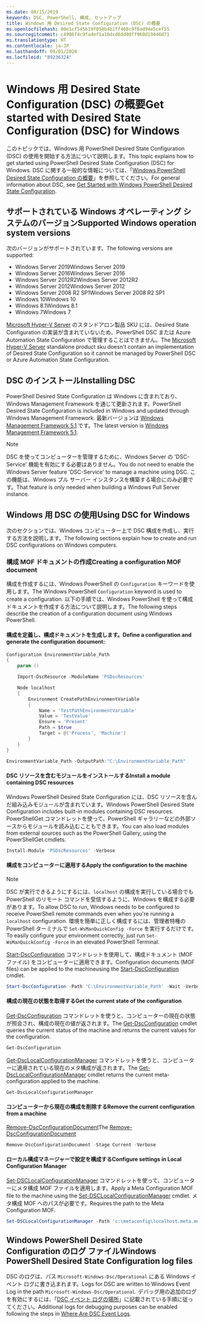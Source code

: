 ```yaml
---
ms.date: 08/15/2019
keywords: DSC, PowerShell, 構成, セットアップ
title: Windows 用 Desired State Configuration (DSC) の概要
ms.openlocfilehash: 00e1cf545b19f054b4b1ff468c9f6ad94e5cef55
ms.sourcegitcommit: c4906f4c9fa4ef1a16dcd6dd00ff960d19446d71
ms.translationtype: HT
ms.contentlocale: ja-JP
ms.lasthandoff: 09/01/2020
ms.locfileid: "89236324"
---
```

# <a name="get-started-with-desired-state-configuration-dsc-for-windows"></a><span data-ttu-id="e0b22-103">Windows 用 Desired State Configuration (DSC) の概要</span><span class="sxs-lookup"><span data-stu-id="e0b22-103">Get started with Desired State Configuration (DSC) for Windows</span></span>

<span data-ttu-id="e0b22-104">このトピックでは、Windows 用 PowerShell Desired State Configuration (DSC) の使用を開始する方法について説明します。</span><span class="sxs-lookup"><span data-stu-id="e0b22-104">This topic explains how to get started using PowerShell Desired State Configuration (DSC) for Windows.</span></span>
<span data-ttu-id="e0b22-105">DSC に関する一般的な情報については、「[Windows PowerShell Desired State Configuration の概要](../overview/overview.md)」を参照してください。</span><span class="sxs-lookup"><span data-stu-id="e0b22-105">For general information about DSC, see [Get Started with Windows PowerShell Desired State Configuration](../overview/overview.md).</span></span>

## <a name="supported-windows-operation-system-versions"></a><span data-ttu-id="e0b22-106">サポートされている Windows オペレーティング システムのバージョン</span><span class="sxs-lookup"><span data-stu-id="e0b22-106">Supported Windows operation system versions</span></span>

<span data-ttu-id="e0b22-107">次のバージョンがサポートされています。</span><span class="sxs-lookup"><span data-stu-id="e0b22-107">The following versions are supported:</span></span>

- <span data-ttu-id="e0b22-108">Windows Server 2019</span><span class="sxs-lookup"><span data-stu-id="e0b22-108">Windows Server 2019</span></span>
- <span data-ttu-id="e0b22-109">Windows Server 2016</span><span class="sxs-lookup"><span data-stu-id="e0b22-109">Windows Server 2016</span></span>
- <span data-ttu-id="e0b22-110">Windows Server 2012R2</span><span class="sxs-lookup"><span data-stu-id="e0b22-110">Windows Server 2012R2</span></span>
- <span data-ttu-id="e0b22-111">Windows Server 2012</span><span class="sxs-lookup"><span data-stu-id="e0b22-111">Windows Server 2012</span></span>
- <span data-ttu-id="e0b22-112">Windows Server 2008 R2 SP1</span><span class="sxs-lookup"><span data-stu-id="e0b22-112">Windows Server 2008 R2 SP1</span></span>
- <span data-ttu-id="e0b22-113">Windows 10</span><span class="sxs-lookup"><span data-stu-id="e0b22-113">Windows 10</span></span>
- <span data-ttu-id="e0b22-114">Windows 8.1</span><span class="sxs-lookup"><span data-stu-id="e0b22-114">Windows 8.1</span></span>
- <span data-ttu-id="e0b22-115">Windows 7</span><span class="sxs-lookup"><span data-stu-id="e0b22-115">Windows 7</span></span>

<span data-ttu-id="e0b22-116">[Microsoft Hyper-V Server](/windows-server/virtualization/hyper-v/hyper-v-server-2016) のスタンドアロン製品 SKU には、Desired State Configuration の実装が含まれていないため、PowerShell DSC または Azure Automation State Configuration で管理することはできません。</span><span class="sxs-lookup"><span data-stu-id="e0b22-116">The [Microsoft Hyper-V Server](/windows-server/virtualization/hyper-v/hyper-v-server-2016) standalone product sku doesn't contain an implementation of Desired State Configuration so it cannot be managed by PowerShell DSC or Azure Automation State Configuration.</span></span>

## <a name="installing-dsc"></a><span data-ttu-id="e0b22-117">DSC のインストール</span><span class="sxs-lookup"><span data-stu-id="e0b22-117">Installing DSC</span></span>

<span data-ttu-id="e0b22-118">PowerShell Desired State Configuration は Windows に含まれており、Windows Management Framework を通じて更新されます。</span><span class="sxs-lookup"><span data-stu-id="e0b22-118">PowerShell Desired State Configuration is included in Windows and updated through Windows Management Framework.</span></span> <span data-ttu-id="e0b22-119">最新バージョンは [Windows Management Framework 5.1](https://www.microsoft.com/download/details.aspx?id=54616) です。</span><span class="sxs-lookup"><span data-stu-id="e0b22-119">The latest version is [Windows Management Framework 5.1](https://www.microsoft.com/download/details.aspx?id=54616).</span></span>

> [!NOTE]
> <span data-ttu-id="e0b22-120">DSC を使ってコンピューターを管理するために、Windows Server の 'DSC-Service' 機能を有効にする必要はありません。</span><span class="sxs-lookup"><span data-stu-id="e0b22-120">You do not need to enable the Windows Server feature 'DSC-Service' to manage a machine using DSC.</span></span>
> <span data-ttu-id="e0b22-121">この機能は、Windows プル サーバー インスタンスを構築する場合にのみ必要です。</span><span class="sxs-lookup"><span data-stu-id="e0b22-121">That feature is only needed when building a Windows Pull Server instance.</span></span>

## <a name="using-dsc-for-windows"></a><span data-ttu-id="e0b22-122">Windows 用 DSC の使用</span><span class="sxs-lookup"><span data-stu-id="e0b22-122">Using DSC for Windows</span></span>

<span data-ttu-id="e0b22-123">次のセクションでは、Windows コンピューター上で DSC 構成を作成し、実行する方法を説明します。</span><span class="sxs-lookup"><span data-stu-id="e0b22-123">The following sections explain how to create and run DSC configurations on Windows computers.</span></span>

### <a name="creating-a-configuration-mof-document"></a><span data-ttu-id="e0b22-124">構成 MOF ドキュメントの作成</span><span class="sxs-lookup"><span data-stu-id="e0b22-124">Creating a configuration MOF document</span></span>

<span data-ttu-id="e0b22-125">構成を作成するには、Windows PowerShell の `Configuration` キーワードを使用します。</span><span class="sxs-lookup"><span data-stu-id="e0b22-125">The Windows PowerShell `Configuration` keyword is used to create a configuration.</span></span>
<span data-ttu-id="e0b22-126">以下の手順では、Windows PowerShell を使って構成ドキュメントを作成する方法について説明します。</span><span class="sxs-lookup"><span data-stu-id="e0b22-126">The following steps describe the creation of a configuration document using Windows PowerShell.</span></span>

#### <a name="define-a-configuration-and-generate-the-configuration-document"></a><span data-ttu-id="e0b22-127">構成を定義し、構成ドキュメントを生成します。</span><span class="sxs-lookup"><span data-stu-id="e0b22-127">Define a configuration and generate the configuration document:</span></span>

```powershell
Configuration EnvironmentVariable_Path
{
    param ()

    Import-DscResource -ModuleName 'PSDscResources'

    Node localhost
    {
        Environment CreatePathEnvironmentVariable
        {
            Name = 'TestPathEnvironmentVariable'
            Value = 'TestValue'
            Ensure = 'Present'
            Path = $true
            Target = @('Process', 'Machine')
        }
    }
}

EnvironmentVariable_Path -OutputPath:"C:\EnvironmentVariable_Path"
```

#### <a name="install-a-module-containing-dsc-resources"></a><span data-ttu-id="e0b22-128">DSC リソースを含むモジュールをインストールする</span><span class="sxs-lookup"><span data-stu-id="e0b22-128">Install a module containing DSC resources</span></span>

<span data-ttu-id="e0b22-129">Windows PowerShell Desired State Configuration には、DSC リソースを含んだ組み込みモジュールが含まれています。</span><span class="sxs-lookup"><span data-stu-id="e0b22-129">Windows PowerShell Desired State Configuration includes built-in modules containing DSC resources.</span></span>
<span data-ttu-id="e0b22-130">PowerShellGet コマンドレットを使って、PowerShell ギャラリーなどの外部ソースからモジュールを読み込むこともできます。</span><span class="sxs-lookup"><span data-stu-id="e0b22-130">You can also load modules from external sources such as the PowerShell Gallery, using the PowerShellGet cmdlets.</span></span>

```PowerShell
Install-Module 'PSDscResources' -Verbose
```

#### <a name="apply-the-configuration-to-the-machine"></a><span data-ttu-id="e0b22-131">構成をコンピューターに適用する</span><span class="sxs-lookup"><span data-stu-id="e0b22-131">Apply the configuration to the machine</span></span>

> [!NOTE]
> <span data-ttu-id="e0b22-132">DSC が実行できるようにするには、`localhost` の構成を実行している場合でも PowerShell のリモート コマンドを受信するように、Windows を構成する必要があります。</span><span class="sxs-lookup"><span data-stu-id="e0b22-132">To allow DSC to run, Windows needs to be configured to receive PowerShell remote commands even when you're running a `localhost` configuration.</span></span> <span data-ttu-id="e0b22-133">環境を簡単に正しく構成するには、管理者特権の PowerShell ターミナルで `Set-WsManQuickConfig -Force` を実行するだけです。</span><span class="sxs-lookup"><span data-stu-id="e0b22-133">To easily configure your environment correctly, just run `Set-WsManQuickConfig -Force` in an elevated PowerShell Terminal.</span></span>

<span data-ttu-id="e0b22-134">[Start-DscConfiguration](/powershell/module/psdesiredstateconfiguration/start-dscconfiguration) コマンドレットを使用して、構成ドキュメント (MOF ファイル) をコンピューターに適用できます。</span><span class="sxs-lookup"><span data-stu-id="e0b22-134">Configuration documents (MOF files) can be applied to the machineusing the [Start-DscConfiguration](/powershell/module/psdesiredstateconfiguration/start-dscconfiguration) cmdlet.</span></span>

```powershell
Start-DscConfiguration -Path 'C:\EnvironmentVariable_Path' -Wait -Verbose
```

#### <a name="get-the-current-state-of-the-configuration"></a><span data-ttu-id="e0b22-135">構成の現在の状態を取得する</span><span class="sxs-lookup"><span data-stu-id="e0b22-135">Get the current state of the configuration</span></span>

<span data-ttu-id="e0b22-136">[Get-DscConfiguration](/powershell/module/psdesiredstateconfiguration/get-dscconfiguration) コマンドレットを使うと、コンピューターの現在の状態が照会され、構成の現在の値が返されます。</span><span class="sxs-lookup"><span data-stu-id="e0b22-136">The [Get-DscConfiguration](/powershell/module/psdesiredstateconfiguration/get-dscconfiguration) cmdlet queries the current status of the machine and returns the current values for the configuration.</span></span>

```powershell
Get-DscConfiguration
```

<span data-ttu-id="e0b22-137">[Get-DscLocalConfigurationManager](/powershell/module/psdesiredstateconfiguration/get-dscLocalConfigurationManager) コマンドレットを使うと、コンピューターに適用されている現在のメタ構成が返されます。</span><span class="sxs-lookup"><span data-stu-id="e0b22-137">The [Get-DscLocalConfigurationManager](/powershell/module/psdesiredstateconfiguration/get-dscLocalConfigurationManager) cmdlet returns the current meta-configuration applied to the machine.</span></span>

```powershell
Get-DscLocalConfigurationManager
```

#### <a name="remove-the-current-configuration-from-a-machine"></a><span data-ttu-id="e0b22-138">コンピューターから現在の構成を削除する</span><span class="sxs-lookup"><span data-stu-id="e0b22-138">Remove the current configuration from a machine</span></span>

<span data-ttu-id="e0b22-139">[Remove-DscConfigurationDocument](/powershell/module/psdesiredstateconfiguration/remove-dscconfigurationdocument)</span><span class="sxs-lookup"><span data-stu-id="e0b22-139">The [Remove-DscConfigurationDocument](/powershell/module/psdesiredstateconfiguration/remove-dscconfigurationdocument)</span></span>

```powershell
Remove-DscConfigurationDocument -Stage Current -Verbose
```

#### <a name="configure-settings-in-local-configuration-manager"></a><span data-ttu-id="e0b22-140">ローカル構成マネージャーで設定を構成する</span><span class="sxs-lookup"><span data-stu-id="e0b22-140">Configure settings in Local Configuration Manager</span></span>

<span data-ttu-id="e0b22-141">[Set-DSCLocalConfigurationManager](/powershell/module/PSDesiredStateConfiguration/Set-DscLocalConfigurationManager) コマンドレットを使って、コンピューターにメタ構成 MOF ファイルを適用します。</span><span class="sxs-lookup"><span data-stu-id="e0b22-141">Apply a Meta Configuration MOF file to the machine using the [Set-DSCLocalConfigurationManager](/powershell/module/PSDesiredStateConfiguration/Set-DscLocalConfigurationManager) cmdlet.</span></span>
<span data-ttu-id="e0b22-142">メタ構成 MOF へのパスが必要です。</span><span class="sxs-lookup"><span data-stu-id="e0b22-142">Requires the path to the Meta Configuration MOF.</span></span>

```powershell
Set-DSCLocalConfigurationManager -Path 'c:\metaconfig\localhost.meta.mof' -Verbose
```

## <a name="windows-powershell-desired-state-configuration-log-files"></a><span data-ttu-id="e0b22-143">Windows PowerShell Desired State Configuration のログ ファイル</span><span class="sxs-lookup"><span data-stu-id="e0b22-143">Windows PowerShell Desired State Configuration log files</span></span>

<span data-ttu-id="e0b22-144">DSC のログは、パス `Microsoft-Windows-Dsc/Operational` にある Windows イベント ログに書き込まれます。</span><span class="sxs-lookup"><span data-stu-id="e0b22-144">Logs for DSC are written to Windows Event Log in the path `Microsoft-Windows-Dsc/Operational`.</span></span>
<span data-ttu-id="e0b22-145">デバッグ用の追加のログを有効にするには、「[DSC イベント ログの場所](/powershell/scripting/dsc/troubleshooting/troubleshooting#where-are-dsc-event-logs)」に記載されている手順に従ってください。</span><span class="sxs-lookup"><span data-stu-id="e0b22-145">Additional logs for debugging purposes can be enabled following the steps in [Where Are DSC Event Logs](/powershell/scripting/dsc/troubleshooting/troubleshooting#where-are-dsc-event-logs).</span></span>
